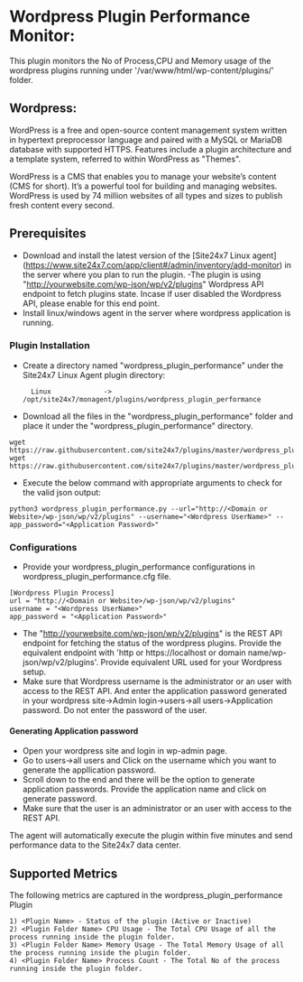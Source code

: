 # Wordpress Plugin Performance Monitor:

This plugin monitors the No of Process,CPU and Memory usage of the wordpress plugins running under '/var/www/html/wp-content/plugins/' folder.

## Wordpress:

WordPress is a free and open-source content management system written in hypertext preprocessor language and paired with a MySQL or MariaDB database with supported HTTPS. Features include a plugin architecture and a template system, referred to within WordPress as "Themes".

WordPress is a CMS that enables you to manage your website’s content (CMS for short). It’s a powerful tool for building and managing websites. WordPress is used by 74 million websites of all types and sizes to publish fresh content every second.

## Prerequisites

- Download and install the latest version of the [Site24x7 Linux agent] (https://www.site24x7.com/app/client#/admin/inventory/add-monitor) in the server where you plan to run the plugin. 
-The plugin is using "http://yourwebsite.com/wp-json/wp/v2/plugins" Wordpress API endpoint to fetch plugins state. Incase if user disabled the Wordpress API, please enable for this end point.
- Install linux/windows agent in the server where wordpress application is running.

### Plugin Installation  

- Create a directory named "wordpress_plugin_performance" under the Site24x7 Linux Agent plugin directory: 

        Linux             ->   /opt/site24x7/monagent/plugins/wordpress_plugin_performance
      
- Download all the files in the "wordpress_plugin_performance" folder and place it under the "wordpress_plugin_performance" directory.
```
wget https://raw.githubusercontent.com/site24x7/plugins/master/wordpress_plugin_performance/wordpress_plugin_performance.cfg
wget https://raw.githubusercontent.com/site24x7/plugins/master/wordpress_plugin_performance/wordpress_plugin_performance.py
```

- Execute the below command with appropriate arguments to check for the valid json output:
```
python3 wordpress_plugin_performance.py --url="http://<Domain or Website>/wp-json/wp/v2/plugins" --username="<Wordpress UserName>" --app_password="<Application Password>"
```
### Configurations

- Provide your wordpress_plugin_performance configurations in wordpress_plugin_performance.cfg file.
```
[Wordpress Plugin Process]
url = "http://<Domain or Website>/wp-json/wp/v2/plugins"
username = "<Wordpress UserName>"
app_password = "<Application Password>"
```
- The "http://yourwebsite.com/wp-json/wp/v2/plugins" is the REST API endpoint for fetching the status of the wordpress plugins. Provide the equivalent endpoint with 'http or https://localhost or domain name/wp-json/wp/v2/plugins'. Provide equivalent URL used for your Wordpress setup.
- Make sure that Wordpress username is the administrator or an user with access to the REST API. And enter the application password generated in your wordpress site->Admin login->users->all users->Application password. Do not enter the password of the user.
#### Generating Application password
- Open your wordpress site and login in wp-admin page.
- Go to users->all users and Click on the username which you want to generate the appllication password. 
- Scroll down to the end and there will be the option to generate application passwords. Provide the application name and click on generate password. 
- Make sure that the user is an administrator or an user with access to the REST API.

The agent will automatically execute the plugin within five minutes and send performance data to the Site24x7 data center.

## Supported Metrics
The following metrics are captured in the wordpress_plugin_performance Plugin
 
```
1) <Plugin Name> - Status of the plugin (Active or Inactive)
2) <Plugin Folder Name> CPU Usage - The Total CPU Usage of all the process running inside the plugin folder.
3) <Plugin Folder Name> Memory Usage - The Total Memory Usage of all the process running inside the plugin folder.
4) <Plugin Folder Name> Process Count - The Total No of the process running inside the plugin folder.
```
